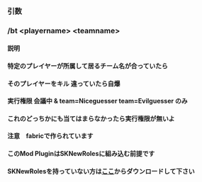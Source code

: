 ### 引数
### /bt &lt;playername&gt; &lt;teamname&gt;
#### 説明
#### 特定のプレイヤーが所属して居るチーム名が合っていたら
#### そのプレイヤーをキル 違っていたら自爆
#### 実行権限 会議中 & team=Niceguesser team=Evilguesser のみ
#### これのどっちかにも当てはまらなかったら実行権限が無いよ
#### 注意　fabricで作られています
#### このMod PluginはSKNewRolesに組み込む前提です
#### SKNewRolesを持っていない方は<a href="https://sakitibi.github.io/12nin.com/SKNewRoles">ここ</a>からダウンロードして下さい
